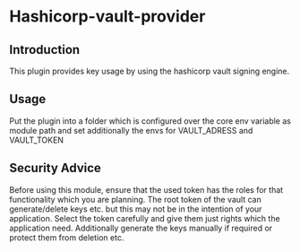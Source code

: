 # Hashicorp-vault-provider

## Introduction

This plugin provides key usage by using the hashicorp vault signing engine. 

## Usage

Put the plugin into a folder which is configured over the core env variable as module path and set additionally the envs for VAULT_ADRESS and VAULT_TOKEN

## Security Advice

Before using this module, ensure that the used token has the roles for that functionality which you are planning. The root token of the vault can generate/delete keys etc. but this may not be in the intention of your application. Select the token carefully and give them just rights which the application need. Additionally generate the keys manually if required or protect them from deletion etc. 
